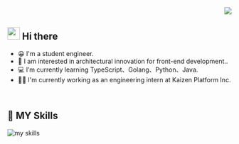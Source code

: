 <!-- 1. GitHub usernameを変更 -->
<div align="right">
  <img src="https://komarev.com/ghpvc/?username=shunmakk" />
</div>


<!-- 2. プロフィールや連絡先を変更 -->
## <img src="https://media.giphy.com/media/hvRJCLFzcasrR4ia7z/giphy.gif" width="28"> Hi there

- 😀 I'm a student engineer.
- 🫠 I am interested in architectural innovation for front-end development..
- 💻 I’m currently learning TypeScript、Golang、Python、Java.
- 🧑‍💻 I'm currently working as an engineering intern at Kaizen Platform Inc.
<br>

## 🌱 MY Skills
<img alt="my skills" src="https://skillicons.dev/icons?theme=dark&perline=7&i=ts,jquery,react,next,express,postgresql,prisma,vue,java,python" />

